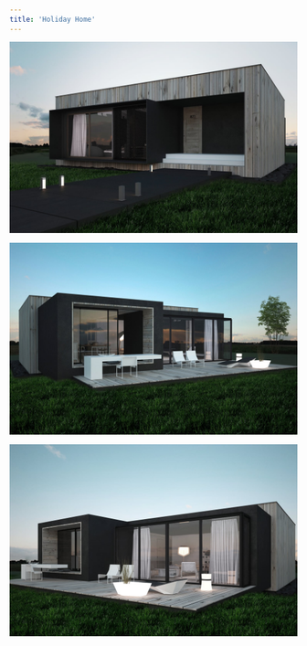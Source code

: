```yaml
---
title: 'Holiday Home'
---
```


<div class="clearfix"></div>
<div id="project-images" class="owl-carousel owl-theme" markdown="1">

![](Finique_Holiday_Home_1.jpg)

![](Finique_Holiday_Home_2.jpg)

![](Finique_Holiday_Home_3.jpg)

</div>
